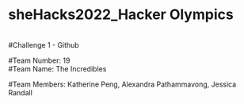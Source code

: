 # sheHacks2022_Hacker Olympics
<br />
#Challenge 1 - Github

#Team Number: 19
<br>
#Team Name: The Incredibles 
<br>

#Team Members: Katherine Peng, Alexandra Pathammavong, Jessica Randall
